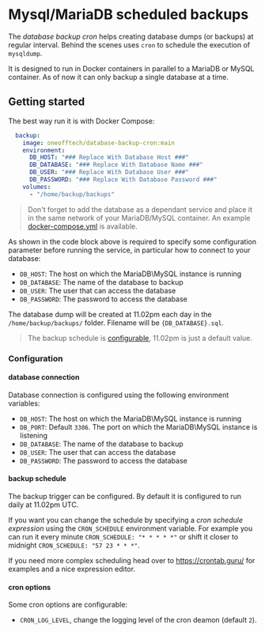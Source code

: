 # Mysql/MariaDB scheduled backups

The _database backup cron_ helps creating database dumps (or backups) at regular interval.
Behind the scenes uses `cron` to schedule the execution of `mysqldump`.

It is designed to run in Docker containers in parallel to a MariaDB or MySQL container.
As of now it can only backup a single database at a time.

## Getting started

The best way run it is with Docker Compose:

```yaml
  backup:
    image: oneofftech/database-backup-cron:main
    environment:
      DB_HOST: "### Replace With Database Host ###"
      DB_DATABASE: "### Replace With Database Name ###"
      DB_USER: "### Replace With Database User ###"
      DB_PASSWORD: "### Replace With Database Password ###"
    volumes: 
      - "/home/backup/backups"
```

> Don't forget to add the database as a dependant service and place it in the 
same network of your MariaDB/MySQL container. An example 
[docker-compose.yml](./docker-compose.yml) is available.

As shown in the code block above is required to specify some configuration
parameter before running the service, in particular how to connect to your 
database:

- `DB_HOST`: The host on which the MariaDB\MySQL instance is running
- `DB_DATABASE`: The name of the database to backup
- `DB_USER`: The user that can access the database
- `DB_PASSWORD`: The password to access the database

The database dump will be created at 11.02pm each day 
in the `/home/backup/backups/` folder. Filename will be `{DB_DATABASE}.sql`.

> The backup schedule is [configurable](#backup-schedule), 11.02pm is just a default value.

### Configuration

#### database connection

Database connection is configured using the following environment variables:

- `DB_HOST`: The host on which the MariaDB\MySQL instance is running
- `DB_PORT`: Default `3306`. The port on which the MariaDB\MySQL instance is listening
- `DB_DATABASE`: The name of the database to backup
- `DB_USER`: The user that can access the database
- `DB_PASSWORD`: The password to access the database

#### backup schedule

The backup trigger can be configured. By default it is configured to
run daily at 11.02pm UTC.

If you want you can change the schedule by specifying a 
_cron schedule expression_ using the `CRON_SCHEDULE`
environment variable. For example you can run it 
every minute `CRON_SCHEDULE: "* * * * *"` or shift it closer 
to midnight `CRON_SCHEDULE: "57 23 * * *"`.

If you need more complex scheduling head over to https://crontab.guru/
for examples and a nice expression editor.


#### cron options

Some cron options are configurable:

- `CRON_LOG_LEVEL`, change the logging level of the cron deamon (default `2`).

